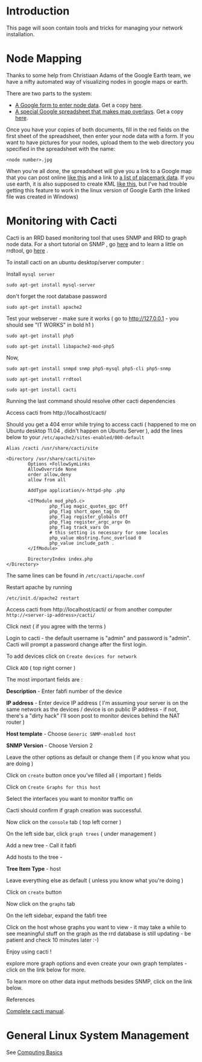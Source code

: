 

# Introduction #

This page will soon contain tools and tricks for managing your network installation.

# Node Mapping #

Thanks to some help from Christiaan Adams of the Google Earth team, we have a nifty automated way of visualizing nodes in google maps or earth.

There are two parts to the system:
  * [A Google form to enter node data](https://spreadsheets.google.com/a/fabfolk.com/viewform?hl=en&formkey=dFZoRm9zRUtkYktiNTU3NFhFU255Tnc6MA#gid=0). Get a copy [here](https://spreadsheets.google.com/a/fabfolk.com/ccc?key=0Apnn7ogs3vm1dFVORHdaUnRQMWVCMXpIY3VMajExU1E&newcopy).
  * [A special Google spreadsheet that makes map overlays](https://spreadsheets.google.com/a/fabfolk.com/ccc?key=0Apnn7ogs3vm1dHNCX0tFVHZYTE1Qakc2LWxocWtOd3c&hl=en#gid=1). Get a copy [here](https://spreadsheets.google.com/a/fabfolk.com/ccc?key=0Apnn7ogs3vm1dHNCX0tFVHZYTE1Qakc2LWxocWtOd3c&newcopy).

Once you have your copies of both documents, fill in the red fields on the first sheet of the spreadsheet, then enter your node data with a form.  If you want to have pictures for your nodes, upload them to the web directory you specified in the spreadsheet with the name:
```
<node number>.jpg
```

When you're all done, the spreadsheet will give you a link to a Google map that you can post online [like this](http://maps.google.com/maps?f=q&hl=en&geocode=&q=https:%2F%2Fspreadsheets.google.com%2Fa%2Ffabfolk.com%2Fpub%3Fhl%3Den%26hl%3Den%26key%3D0Apnn7ogs3vm1dHNCX0tFVHZYTE1Qakc2LWxocWtOd3c%26output%3Dtxt%26gid%3D0%26range%3Dkml_output%26time1%3D4060933) and a link to [a list of placemark data](https://spreadsheets.google.com/a/fabfolk.com/pub?hl=en&hl=en&key=0Apnn7ogs3vm1dHNCX0tFVHZYTE1Qakc2LWxocWtOd3c&output=html&output=csv&gid=2&range=data_dump).  If you use earth, it is also supposed to create KML [like this](http://fabfi.googlecode.com/svn/wiki/files/nodelist_netlink.kmz), but I've had trouble getting this feature to work in the linux version of Google Earth (the linked file was created in Windows)

# Monitoring with Cacti #

Cacti is an RRD based monitoring tool that uses SNMP and RRD to graph node data.
For a short tutorial on SNMP , go [here](IntroductionToSNMP.md) and to learn a little on rrdtool, go [here](RRDtutorial.md) .

To install cacti on an ubuntu desktop/server computer :

Install `mysql server`

`sudo apt-get install mysql-server`

don't forget the root database password

`sudo apt-get install apache2`

Test your webserver - make sure it works ( go to http://127.0.0.1 - you should see "IT WORKS" in bold h1 )


`sudo apt-get install php5`

`sudo apt-get install libapache2-mod-php5`

Now,

`sudo apt-get install snmpd snmp php5-mysql php5-cli php5-snmp`

`sudo apt-get install rrdtool`

`sudo apt-get install cacti`

Running the last command should resolve other cacti dependencies

Access cacti from http://localhost/cacti/

Should you get a 404 error while trying to access cacti ( happened to me on Ubuntu desktop 11.04 , didn't happen on Ubuntu Server ), add the lines below to your `/etc/apache2/sites-enabled/000-default`

```
Alias /cacti /usr/share/cacti/site

<Directory /usr/share/cacti/site>
        Options +FollowSymLinks
        AllowOverride None
        order allow,deny
        allow from all

        AddType application/x-httpd-php .php

        <IfModule mod_php5.c>
                php_flag magic_quotes_gpc Off
                php_flag short_open_tag On
                php_flag register_globals Off
                php_flag register_argc_argv On
                php_flag track_vars On
                # this setting is necessary for some locales
                php_value mbstring.func_overload 0
                php_value include_path .
        </IfModule>

        DirectoryIndex index.php
</Directory>
```

The same lines can be found in `/etc/cacti/apache.conf`

Restart apache by running

`/etc/init.d/apache2 restart`

Access cacti from http://localhost/cacti/ or from another computer `http://<server-ip-address>/cacti/`

Click next ( if you agree with the terms )

Login to cacti - the default username is "admin" and password is "admin". Cacti will prompt a password change after the first login.

To add devices click on `Create devices for network`

Click `ADD`  ( top right corner )

The most important fields are :

**Description** - Enter fabfi number of the device

**IP address** - Enter device IP address ( I'm assuming your server is on the same network as the devices / device is on public IP address - if not, there's a "dirty hack" I'll soon post to monitor devices behind the NAT router )


**Host template** - Choose `Generic SNMP-enabled host`


**SNMP Version** - Choose Version 2


Leave the other options as default or change them ( if you know what you are doing )

Click on `create` button once you've filled all ( important ) fields

Click on `Create Graphs for this host`

Select the interfaces you want to monitor traffic on

Cacti should confirm if graph creation was successful.

Now click on the `console` tab ( top left corner )

On the left side bar, click `graph trees` ( under management )

Add a new tree - Call it fabfi

Add hosts to the tree -

**Tree Item Type** - host

Leave everything else as default ( unless you know what you're doing )

Click on `create` button

Now click on the `graphs` tab

On the left sidebar, expand the fabfi tree

Click on the host whose graphs you want to view - it may take a while to see meaningful stuff on the graph as the rrd database is still updating - be patient and check 10 minutes later :-)

Enjoy using cacti !

explore more graph options and even create your own graph templates - click on the link below for more.


To learn more on other data input methods besides SNMP, click on the link below.

References

[Complete cacti manual](http://docs.cacti.net/manual:087:2_basics.0_principles_of_operation#basics).

# General Linux System Management #

See [Computing Basics](ComputingBasics#System_Administration_Principals,_Obtaining_Software_and_Support.md)